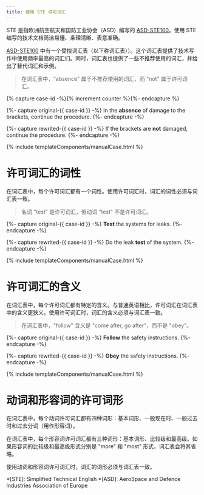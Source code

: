 ```yaml
---
title: 使用 STE 许可词汇
---
```


STE 是指欧洲航空航天和国防工业协会（ASD）编写的 [ASD-STE100][]。使用 STE 编写的技术文档简洁易懂、条理清晰、表意准确。

[ASD-STE100][] 中有一个受控词汇表（以下称词汇表））。这个词汇表提供了技术写作中使用频率最高的词汇们。同时，词汇表也提供了一些不推荐使用的词汇，并给出了替代词汇和示例。

> 在词汇表中，"absence" 属于不推荐使用的词汇，而 "not" 属于许可词汇。

{% capture case-id -%}{% increment counter %}{%- endcapture %}

{%- capture original-{{ case-id }} -%}
In the **absence** of damage to the brackets, continue the procedure.
{%- endcapture -%}

{%- capture rewrited-{{ case-id }} -%}
If the brackets are **not** damaged, continue the procedure.
{%- endcapture -%}

{% include templateComponents/manualCase.html %}

# 许可词汇的词性

在词汇表中，每个许可词汇都有一个词性。使用许可词汇时，词汇的词性必须与词汇表一致。

> 名词 "test" 是许可词汇，但动词 "test" 不是许可词汇。

{%- capture original-{{ case-id }} -%}
**Test** the systems for leaks.
{%- endcapture -%}

{%- capture rewrited-{{ case-id }} -%}
Do the leak **test** of the system.
{%- endcapture -%}

{% include templateComponents/manualCase.html %}

# 许可词汇的含义

在词汇表中，每个许可词汇都有特定的含义。与普通英语相比，许可词汇在词汇表中的含义更狭义。使用许可词汇时，词汇的含义必须与词汇表一致。

> 在词汇表中，"follow" 含义是 "come after, go after"，而不是 "obey"。

{%- capture original-{{ case-id }} -%}
**Follow** the safety instructions.
{%- endcapture -%}

{%- capture rewrited-{{ case-id }} -%}
**Obey** the safety instructions.
{%- endcapture -%}

{% include templateComponents/manualCase.html %}

# 动词和形容词的许可词形

在词汇表中，每个动词许可词汇都有四种词形：基本词形、一般现在时、一般过去时和过去分词（用作形容词）。

在词汇表中，每个形容词许可词汇都有三种词形：基本词形、比较级和最高级。如果形容词的比较级和最高级形式分别是 "more" 和 "most" 形式，词汇表会将其省略。

使用动词和形容词许可词汇时，词汇的词形必须与词汇表一致。



<!-- abbreviation definition -->
*[STE]: Simplified Technical English
*[ASD]: AeroSpace and Defence Industries Association of Europe

<!-- link definition -->
[ASD-STE100]: http://www.asd-ste100.org/request.html